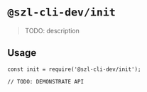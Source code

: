 # `@szl-cli-dev/init`

> TODO: description

## Usage

```
const init = require('@szl-cli-dev/init');

// TODO: DEMONSTRATE API
```
